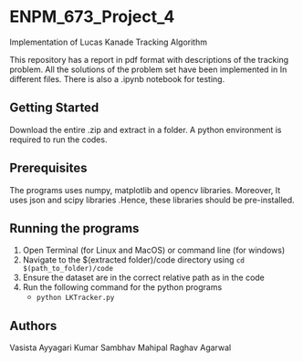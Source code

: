 # ENPM_673_Project_4
Implementation of Lucas Kanade Tracking Algorithm

This repository has a report in pdf format with  descriptions of the tracking problem. All the solutions of the problem set have been implemented in In different files. There is also a .ipynb notebook for testing.
## Getting Started
Download the entire .zip and extract in a folder. A python environment is required to run the codes.
## Prerequisites
The programs uses numpy, matplotlib and opencv libraries. Moreover, It uses json and scipy libraries .Hence, these libraries should be pre-installed. 
## Running the programs
1. Open Terminal (for Linux and MacOS) or command line (for windows)
2.  Navigate to the $(extracted folder)/code directory using ```cd $(path_to_folder)/code```
4. Ensure the dataset are in the correct relative path as in the code
3.  Run the following command for the python programs 
	- ```python LKTracker.py```

## Authors
Vasista Ayyagari
Kumar Sambhav Mahipal
Raghav Agarwal
